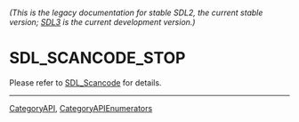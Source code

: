 ###### (This is the legacy documentation for stable SDL2, the current stable version; [SDL3](https://wiki.libsdl.org/SDL3/) is the current development version.)
# SDL_SCANCODE_STOP

Please refer to [SDL_Scancode](SDL_Scancode) for details.

----
[CategoryAPI](CategoryAPI), [CategoryAPIEnumerators](CategoryAPIEnumerators)

